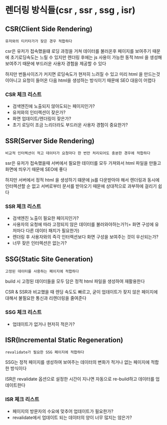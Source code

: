 # 렌더링 방식들(csr , ssr , ssg , isr)

## CSR(Client Side Rendering)

`유저와의 티키타가가 잦은 경우 적합하다`

csr은 유저가 접속했을떄 로딩 과정을 거쳐 데이터를 불러온후 페이지를 보여주기 때문에 초기로딩속도는 느릴 수 있지만 
렌더링 후에는 js 사용이 가능한 동적 html 을 생성해 보여주기 때문에 부드러운 사용자 경험을 제공할 수 있다

하지만 번들사이즈가 커지면 로딩속도가 현저히 느려질 수 있고 미리 html 을 만드는것이아니고 요청이 들어온 다음 html을 생성하는 방식이기 때문에 
SEO 대응이 어렵다

### CSR 체크 리스트
- 검색엔진에 노출되지 않아도되는 페이지인가?
- 유저와의 인터렉션이 잦은가?
- 화면 업데이트/렌더링이 잦은가?
- 초기 로딩이 조금 느리더라도 부드러운 사용자 경험이 중요한가?

## SSR(Server Side Rendering)

`비교적 인터렉션이 적고 데이터가 요청마다 한 번만 처리되어도 충분한 경우에 적합하다`

ssr은 유저가 접속했을때 서버에서 필요한 데이터를 모두 가져와서 html 파일을 만들고 화면에 띄우기 때문에 SEO에 좋다

하지만 서버에서 정적 html 을 생성하기 떄문에 js를 다운받아야 해서 렌더링과 동시에 인터렉션할 순 없고
서버로부터 문서를 받아오기 때문에 상대적으로 과부하에 걸리기 쉽다

### SSR 체크 리스트
- 검색엔진 노출이 필요한 페이지인가?
- 사용자의 요청에 따라 고정되지 않은 데이터를 불러와야하는가?(= 화면 구성에 유저마다 다른 데이터 패치가 필요한가)
- 렌더링 후 사용자와의 즉각 인터렉션보다 화면 구성을 보여주는 것이 우선되는가?
- 너무 잦은 인터렉션은 없는가?


## SSG(Static Site Generation)

`고정된 데이터를 사용하는 페이지에 적합하다`

build 시 고정된 데이터들을 모두 담은 정적 html 파일을 생성하여 재활용한다

CSR & SSR과 비교했을 때 렌딩 속도도 빠르고,
굳이 업데이트가 잦지 않은 페이지에 대해서 불필요한 통신과 리렌더링을 줄여준다

### SSG 체크 리스트
- 업데이트가 없거나 현저히 적은가?

## ISR(Incremental Static Regeneration)

`revalidate가 필요한 SSG 페이지에 적합하다`

SSG는 정적 페이지를 생성하여 보여주는 데이터의 변화가 적거나 없는 페이지에 적합한 방식이다

ISR은 revalidate 옵션으로 설정한 시간이 지나면 자동으로 re-build하고 데이터를 업데이트한다

### ISR 체크 리스트
- 페이지의 방문자의 수요에 맞추어 업데이트가 필요한가?
- revalidate에서 업데이트 되는 데이터의 양이 너무 많지는 않은가?
